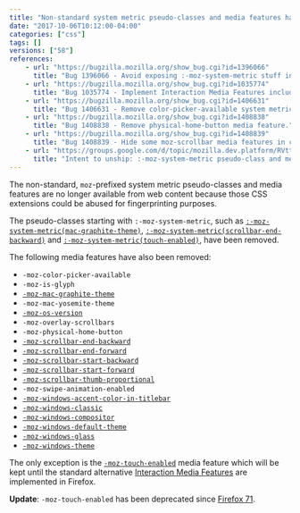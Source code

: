 ```yaml
---
title: "Non-standard system metric pseudo-classes and media features have been removed"
date: "2017-10-06T10:12:00-04:00"
categories: ["css"]
tags: []
versions: ["58"]
references:
    - url: "https://bugzilla.mozilla.org/show_bug.cgi?id=1396066"
      title: "Bug 1396066 - Avoid exposing :-moz-system-metric stuff in content pages."
    - url: "https://bugzilla.mozilla.org/show_bug.cgi?id=1035774"
      title: "Bug 1035774 - Implement Interaction Media Features including pointer:coarse that replaces non-standard -moz-touch-enabled"
    - url: "https://bugzilla.mozilla.org/show_bug.cgi?id=1406631"
      title: "Bug 1406631 - Remove color-picker-available system metric."
    - url: "https://bugzilla.mozilla.org/show_bug.cgi?id=1408838"
      title: "Bug 1408838 - Remove physical-home-button media feature."
    - url: "https://bugzilla.mozilla.org/show_bug.cgi?id=1408839"
      title: "Bug 1408839 - Hide some moz-scrollbar media features in content docs."
    - url: "https://groups.google.com/d/topic/mozilla.dev.platform/RVttfrQkXLU/discussion"
      title: "Intent to unship: :-moz-system-metric pseudo-class and media queries in content pages."
---
```

The non-standard, `moz`-prefixed system metric pseudo-classes and media features are no longer available from web content because those CSS extensions could be abused for fingerprinting purposes.

The pseudo-classes starting with `:-moz-system-metric`, such as [`:-moz-system-metric(mac-graphite-theme)`](https://developer.mozilla.org/docs/Web/CSS/:-moz-system-metric(mac-graphite-theme)), [`:-moz-system-metric(scrollbar-end-backward)`](https://developer.mozilla.org/docs/Web/CSS/:-moz-system-metric(scrollbar-end-backward)) and [`:-moz-system-metric(touch-enabled)`](https://developer.mozilla.org/docs/Web/CSS/:-moz-system-metric(touch-enabled)), have been removed.

The following media features have also been removed:

* `-moz-color-picker-available`
* `-moz-is-glyph`
* [`-moz-mac-graphite-theme`](https://developer.mozilla.org/docs/Web/CSS/@media/-moz-mac-graphite-theme)
* `-moz-mac-yosemite-theme`
* [`-moz-os-version`](https://developer.mozilla.org/docs/Web/CSS/@media/-moz-os-version)
* `-moz-overlay-scrollbars`
* `-moz-physical-home-button`
* [`-moz-scrollbar-end-backward`](https://developer.mozilla.org/docs/Web/CSS/@media/-moz-scrollbar-end-backward)
* [`-moz-scrollbar-end-forward`](https://developer.mozilla.org/docs/Web/CSS/@media/-moz-scrollbar-end-forward)
* [`-moz-scrollbar-start-backward`](https://developer.mozilla.org/docs/Web/CSS/@media/-moz-scrollbar-start-backward)
* [`-moz-scrollbar-start-forward`](https://developer.mozilla.org/docs/Web/CSS/@media/-moz-scrollbar-start-forward)
* [`-moz-scrollbar-thumb-proportional`](https://developer.mozilla.org/docs/Web/CSS/@media/-moz-scrollbar-thumb-proportional)
* `-moz-swipe-animation-enabled`
* [`-moz-windows-accent-color-in-titlebar`](https://developer.mozilla.org/docs/Web/CSS/@media/-moz-windows-accent-color-in-titlebar)
* [`-moz-windows-classic`](https://developer.mozilla.org/docs/Web/CSS/@media/-moz-windows-classic)
* [`-moz-windows-compositor`](https://developer.mozilla.org/docs/Web/CSS/@media/-moz-windows-compositor)
* [`-moz-windows-default-theme`](https://developer.mozilla.org/docs/Web/CSS/@media/-moz-windows-default-theme)
* [`-moz-windows-glass`](https://developer.mozilla.org/docs/Web/CSS/@media/-moz-windows-glass)
* [`-moz-windows-theme`](https://developer.mozilla.org/docs/Web/CSS/@media/-moz-windows-theme)

The only exception is the [`-moz-touch-enabled`](https://developer.mozilla.org/docs/Web/CSS/@media/-moz-touch-enabled) media feature which will be kept until the standard alternative [Interaction Media Features](https://drafts.csswg.org/mediaqueries-4/#mf-interaction) are implemented in Firefox.

**Update**: `-moz-touch-enabled` has been deprecated since [Firefox 71](https://www.fxsitecompat.dev/en-CA/docs/2019/moz-touch-enabled-media-feature-has-been-deprecated/).
